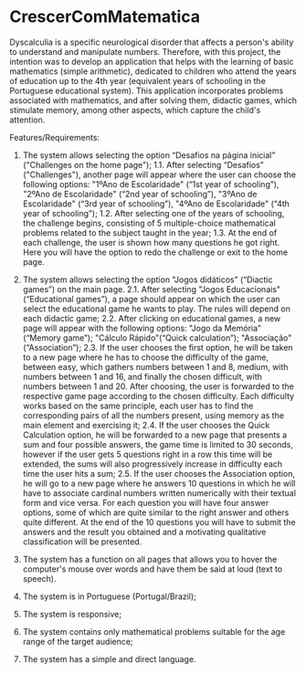 # CrescerComMatematica

  Dyscalculia is a specific neurological disorder that affects a person's ability to understand and manipulate numbers. Therefore, with this project, the intention was to
develop an application that helps with the learning of basic mathematics (simple arithmetic), dedicated to children who attend the years of education up to the 4th year 
(equivalent years of schooling in the Portuguese educational system). This application incorporates problems associated with mathematics, and after solving them, 
didactic games, which stimulate memory, among other aspects, which capture the child's attention.

Features/Requirements:

1. The system allows selecting the option “Desafios na página inicial” ("Challenges on the home page"); 
   1.1. After selecting “Desafios” ("Challenges"), another page will appear where the user can choose the following options: 
        "1ºAno de Escolaridade" (“1st year of schooling”), 
        "2ºAno de Escolaridade" (“2nd year of schooling”), 
        "3ºAno de Escolaridade" (“3rd year of schooling”), 
        "4ºAno de Escolaridade" (“4th year of schooling”); 
   1.2. After selecting one of the years of schooling, the challenge begins, consisting of 5 multiple-choice mathematical problems related to the subject taught in the 
        year; 
   1.3. At the end of each challenge, the user is shown how many questions he got right. Here you will have the option to redo the challenge or exit to the home page.

2. The system allows selecting the option "Jogos didáticos" (“Diactic games”) on the main page. 
    2.1. After selecting "Jogos Educacionais" (“Educational games”), a page should appear on which the user can select the educational game he wants to play. The rules 
         will depend on each didactic game; 
    2.2. After clicking on educational games, a new page will appear with the following options: 
        "Jogo da Memória" (“Memory game”); 
        "Cálculo Rápido"(“Quick calculation”); 
        "Associação" (“Association”);
    2.3. If the user chooses the first option, he will be taken to a new page where he has to choose the difficulty of the game, between easy, which gathers numbers 
         between 1 and 8, medium, with numbers between 1 and 16, and finally the chosen difficult, with numbers between 1 and 20. After choosing, the user is forwarded
         to the respective game page according to the chosen difficulty. Each difficulty works based on the same principle, each user has to find the corresponding 
         pairs of all the numbers present, using memory as the main element and exercising it; 
    2.4. If the user chooses the Quick Calculation option, he will be forwarded to a new page that presents a sum and four possible answers, the game time is limited 
         to 30 seconds, however if the user gets 5 questions right in a row this time will be extended, the sums will also progressively increase in difficulty each 
         time the user hits a sum;
    2.5. If the user chooses the Association option, he will go to a new page where he answers 10 questions in which he will have to associate cardinal numbers written
         numerically with their textual form and vice versa. For each question you will have four answer options, some of which are quite similar to the right answer 
         and others quite different. At the end of the 10 questions you will have to submit the answers and the result you obtained and a motivating qualitative 
         classification will be presented.

3. The system has a function on all pages that allows you to hover the computer's mouse over words and have them be said at loud (text to speech).

4. The system is in Portuguese (Portugal/Brazil);

5. The system is responsive;

6. The system contains only mathematical problems suitable for the age range of the target audience;

7. The system has a simple and direct language.
